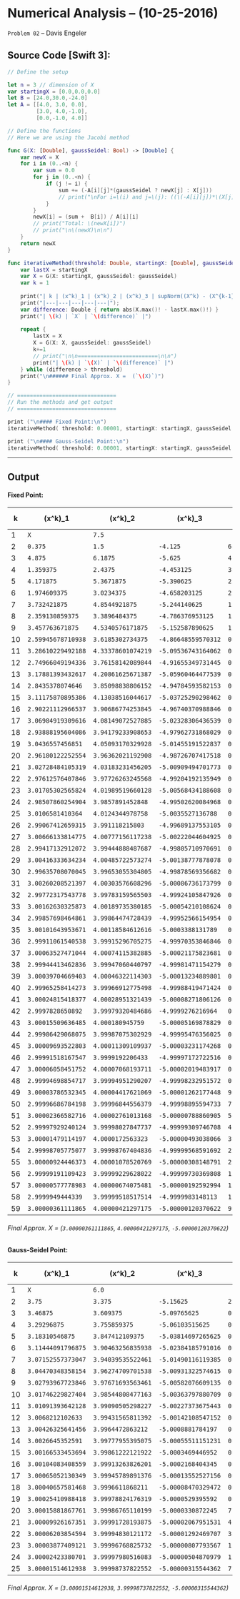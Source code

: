 Numerical Analysis – (10-25-2016)
===========

`Problem 02` – Davis Engeler

## Source Code [Swift 3]:

```swift
// Define the setup

let n = 3 // dimension of X
var startingX = [0.0,0.0,0.0]
let B = [24.0,30.0,-24.0]
let A = [[4.0, 3.0, 0.0],
         [3.0, 4.0,-1.0],
         [0.0,-1.0, 4.0]]

// Define the functions
// Here we are using the Jacobi method

func G(X: [Double], gaussSeidel: Bool) -> [Double] {
    var newX = X
    for i in (0..<n) {
        var sum = 0.0
        for j in (0..<n) {
            if (j != i) {
                sum += (-A[i][j]*(gaussSeidel ? newX[j] : X[j])) 
                // print("\nFor i=\(i) and j=\(j): ((\(-A[i][j])*\(X[j]) + \(B[i])) / \(A[i][i]) = \((-1*A[i][j]*X[i] + B[i]) / A[i][i])\n")
            }
        }
        newX[i] = (sum +  B[i]) / A[i][i]
        // print("Total: \(newX[i])")
        // print("\n\(newX)\n\n")
    }
    return newX
}

func iterativeMethod(threshold: Double, startingX: [Double], gaussSeidel: Bool = true) {
    var lastX = startingX
    var X = G(X: startingX, gaussSeidel: gaussSeidel)
    var k = 1
    
    print("| k | (x^k)_1 | (x^k)_2 | (x^k)_3 | supNorm((X^k) - (X^{k-1})) |")
    print("|---|---|---|---|---|");
    var difference: Double { return abs(X.max()! - lastX.max()!) }
    print("| \(k) | `X` | `\(difference)` |")
    
    repeat {
        lastX = X
        X = G(X: X, gaussSeidel: gaussSeidel)
        k+=1
        // print("\n\n=========================\n\n")
        print("| \(k) | `\(X)` | `\(difference)` |")
    } while (difference > threshold) 
    print("\n###### Final Approx. X =  (`\(X)`)")
}

// ===============================
// Run the methods and get output
// ===============================

print ("\n#### Fixed Point:\n")
iterativeMethod( threshold: 0.00001, startingX: startingX, gaussSeidel: false)

print ("\n#### Gauss-Seidel Point:\n")
iterativeMethod( threshold: 0.00001, startingX: startingX, gaussSeidel: true)
```


------------

Output
------------

#### Fixed Point:

| k | (x^k)_1 | (x^k)_2 | (x^k)_3 | supNorm((X^k) - (X^{k-1})) |
|---|---|---|---|---|
| 1 | `X` | `7.5` |
| 2 | `0.375` | `1.5` | `-4.125` | `6.0` |
| 3 | `4.875` | `6.1875` | `-5.625` | `4.6875` |
| 4 | `1.359375` | `2.4375` | `-4.453125` | `3.75` |
| 5 | `4.171875` | `5.3671875` | `-5.390625` | `2.9296875` |
| 6 | `1.974609375` | `3.0234375` | `-4.658203125` | `2.34375` |
| 7 | `3.732421875` | `4.8544921875` | `-5.244140625` | `1.8310546875` |
| 8 | `2.359130859375` | `3.3896484375` | `-4.786376953125` | `1.46484375` |
| 9 | `3.457763671875` | `4.5340576171875` | `-5.152587890625` | `1.1444091796875` |
| 10 | `2.59945678710938` | `3.6185302734375` | `-4.86648559570312` | `0.91552734375` |
| 11 | `3.28610229492188` | `4.33378601074219` | `-5.09536743164062` | `0.715255737304688` |
| 12 | `2.74966049194336` | `3.76158142089844` | `-4.91655349731445` | `0.57220458984375` |
| 13 | `3.17881393432617` | `4.20861625671387` | `-5.05960464477539` | `0.44703483581543` |
| 14 | `2.8435378074646` | `3.85098838806152` | `-4.94784593582153` | `0.357627868652344` |
| 15 | `3.11175870895386` | `4.13038516044617` | `-5.03725290298462` | `0.279396772384644` |
| 16 | `2.90221112966537` | `3.90686774253845` | `-4.96740370988846` | `0.223517417907715` |
| 17 | `3.06984919309616` | `4.08149072527885` | `-5.02328306436539` | `0.174622982740402` |
| 18 | `2.93888195604086` | `3.94179233908653` | `-4.97962731868029` | `0.139698386192322` |
| 19 | `3.0436557456851` | `4.05093170329928` | `-5.01455191522837` | `0.109139364212751` |
| 20 | `2.96180122252554` | `3.96362021192908` | `-4.98726707417518` | `0.0873114913702011` |
| 21 | `3.02728484105319` | `4.03183231456205` | `-5.00909494701773` | `0.0682121026329696` |
| 22 | `2.97612576407846` | `3.97726263245568` | `-4.99204192135949` | `0.0545696821063757` |
| 23 | `3.01705302565824` | `4.01989519660128` | `-5.00568434188608` | `0.042632564145606` |
| 24 | `2.98507860254904` | `3.9857891452848` | `-4.99502620084968` | `0.0341060513164848` |
| 25 | `3.0106581410364` | `4.0124344978758` | `-5.0035527136788` | `0.0266453525910038` |
| 26 | `2.99067412659315` | `3.991118215803` | `-4.99689137553105` | `0.021316282072803` |
| 27 | `3.00666133814775` | `4.00777156117238` | `-5.00222044604925` | `0.0166533453693773` |
| 28 | `2.99417132912072` | `3.99444888487687` | `-4.99805710970691` | `0.0133226762955019` |
| 29 | `3.00416333634234` | `4.00485722573274` | `-5.00138777878078` | `0.0104083408558608` |
| 30 | `2.99635708070045` | `3.99653055304805` | `-4.99878569356682` | `0.00832667268468867` |
| 31 | `3.00260208521397` | `4.00303576608296` | `-5.00086736173799` | `0.00650521303491303` |
| 32 | `2.99772317543778` | `3.99783159565503` | `-4.99924105847926` | `0.00520417042793042` |
| 33 | `3.00162630325873` | `4.00189735380185` | `-5.00054210108624` | `0.00406575814682064` |
| 34 | `2.99857698464861` | `3.99864474728439` | `-4.99952566154954` | `0.00325260651745651` |
| 35 | `3.00101643953671` | `4.00118584612616` | `-5.0003388131789` | `0.00254109884176312` |
| 36 | `2.99911061540538` | `3.99915296705275` | `-4.99970353846846` | `0.00203287907341032` |
| 37 | `3.00063527471044` | `4.00074115382885` | `-5.00021175823681` | `0.00158818677610206` |
| 38 | `2.99944413462836` | `3.99947060440797` | `-4.99981471154279` | `0.00127054942088201` |
| 39 | `3.00039704669403` | `4.00046322114303` | `-5.00013234889801` | `0.000992616735064011` |
| 40 | `2.99965258414273` | `3.99966912775498` | `-4.99988419471424` | `0.000794093388051031` |
| 41 | `3.00024815418377` | `4.00028951321439` | `-5.00008271806126` | `0.000620385459415118` |
| 42 | `2.9997828650892` | `3.99979320484686` | `-4.9999276216964` | `0.00049630836753245` |
| 43 | `3.00015509636485` | `4.000180945759` | `-5.00005169878829` | `0.000387740912135115` |
| 44 | `2.99986429068075` | `3.99987075302929` | `-4.99995476356025` | `0.000310192729708447` |
| 45 | `3.00009693522803` | `4.00011309109937` | `-5.00003231174268` | `0.000242338070084891` |
| 46 | `2.99991518167547` | `3.9999192206433` | `-4.99997172722516` | `0.000193870456068446` |
| 47 | `3.00006058451752` | `4.00007068193711` | `-5.00002019483917` | `0.000151461293803834` |
| 48 | `2.99994698854717` | `3.99994951290207` | `-4.99998232951572` | `0.00012116903504289` |
| 49 | `3.00003786532345` | `4.00004417621069` | `-5.00001262177448` | `9.46633086273962e-05` |
| 50 | `2.99996686784198` | `3.99996844556379` | `-4.99998895594733` | `7.5730646901917e-05` |
| 51 | `3.00002366582716` | `4.00002761013168` | `-5.00000788860905` | `5.91645678920116e-05` |
| 52 | `2.99997929240124` | `3.99998027847737` | `-4.99999309746708` | `4.7331654313254e-05` |
| 53 | `3.00001479114197` | `4.0000172563323` | `-5.00000493038066` | `3.69778549318411e-05` |
| 54 | `2.99998705775077` | `3.99998767404836` | `-4.99999568591692` | `2.95822839460058e-05` |
| 55 | `3.00000924446373` | `4.00001078520769` | `-5.00000308148791` | `2.31111593329558e-05` |
| 56 | `2.99999191109423` | `3.99999229628022` | `-4.99999730369808` | `1.84889274663647e-05` |
| 57 | `3.00000577778983` | `4.00000674075481` | `-5.00000192592994` | `1.44444745835415e-05` |
| 58 | `2.9999949444339` | `3.99999518517514` | `-4.9999983148113` | `1.15555796664779e-05` |
| 59 | `3.00000361111865` | `4.00000421297175` | `-5.00000120370622` | `9.02779661426933e-06` |

###### Final Approx. X =  (`3.00000361111865`, `4.00000421297175`, `-5.00000120370622`)

#### Gauss-Seidel Point:

| k | (x^k)_1 | (x^k)_2 | (x^k)_3 | supNorm((X^k) - (X^{k-1})) |
|---|---|---|---|---|
| 1 | `X` | `6.0` |
| 2 | `3.75` | `3.375` | `-5.15625` | `2.25` |
| 3 | `3.46875` | `3.609375` | `-5.09765625` | `0.140625` |
| 4 | `3.29296875` | `3.755859375` | `-5.06103515625` | `0.146484375` |
| 5 | `3.18310546875` | `3.847412109375` | `-5.03814697265625` | `0.091552734375` |
| 6 | `3.11444091796875` | `3.90463256835938` | `-5.02384185791016` | `0.057220458984375` |
| 7 | `3.07152557373047` | `3.94039535522461` | `-5.01490116119385` | `0.0357627868652344` |
| 8 | `3.04470348358154` | `3.96274709701538` | `-5.00931322574615` | `0.0223517417907715` |
| 9 | `3.02793967723846` | `3.97671693563461` | `-5.00582076609135` | `0.0139698386192322` |
| 10 | `3.01746229827404` | `3.98544808477163` | `-5.00363797880709` | `0.00873114913702011` |
| 11 | `3.01091393642128` | `3.99090505298227` | `-5.00227373675443` | `0.00545696821063757` |
| 12 | `3.0068212102633` | `3.99431565811392` | `-5.00142108547152` | `0.00341060513164848` |
| 13 | `3.00426325641456` | `3.9964472863212` | `-5.0008881784197` | `0.0021316282072803` |
| 14 | `3.0026645352591` | `3.99777955395075` | `-5.00055511151231` | `0.00133226762955019` |
| 15 | `3.00166533453694` | `3.99861222121922` | `-5.0003469446952` | `0.000832667268468867` |
| 16 | `3.00104083408559` | `3.99913263826201` | `-5.0002168404345` | `0.000520417042793042` |
| 17 | `3.00065052130349` | `3.99945789891376` | `-5.00013552527156` | `0.000325260651745651` |
| 18 | `3.00040657581468` | `3.9996611868211` | `-5.00008470329472` | `0.000203287907341476` |
| 19 | `3.00025410988418` | `3.99978824176319` | `-5.0000529395592` | `0.000127054942088201` |
| 20 | `3.00015881867761` | `3.99986765110199` | `-5.0000330872245` | `7.94093388050143e-05` |
| 21 | `3.00009926167351` | `3.99991728193875` | `-5.00002067951531` | `4.9630836753245e-05` |
| 22 | `3.00006203854594` | `3.99994830121172` | `-5.00001292469707` | `3.10192729706671e-05` |
| 23 | `3.00003877409121` | `3.99996768825732` | `-5.00000807793567` | `1.93870456062228e-05` |
| 24 | `3.00002423380701` | `3.99997980516083` | `-5.00000504870979` | `1.21169035041113e-05` |
| 25 | `3.00001514612938` | `3.99998737822552` | `-5.00000315544362` | `7.57306469001406e-06` |

###### Final Approx. X =  (`3.00001514612938`, `3.99998737822552`, `-5.00000315544362`)
